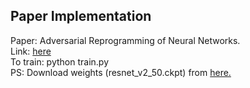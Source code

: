 
## Paper Implementation

Paper: Adversarial Reprogramming of Neural Networks. <br>
Link: <a href="https://arxiv.org/pdf/1806.11146.pdf">here </a>
<br>
To train: python train.py
<br>
PS: Download weights (resnet_v2_50.ckpt) from <a href = "https://github.com/tensorflow/models/tree/master/research/slim">here.</a>

